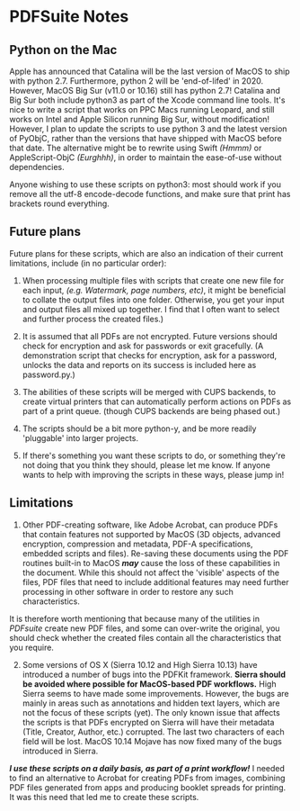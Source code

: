 # PDFSuite Notes #

## Python on the Mac ##
Apple has announced that Catalina will be the last version of MacOS to ship with python 2.7. Furthermore, python 2 will be 'end-of-lifed' in 2020. However, MacOS Big Sur (v11.0 or 10.16) still has python 2.7! Catalina and Big Sur both include python3 as part of the Xcode command line tools. It's nice to write a script that works on PPC Macs running Leopard, and still works on Intel and Apple Silicon running Big Sur, without modification! However, I plan to update the scripts to use python 3 and the latest version of PyObjC, rather than the versions that have shipped with MacOS before that date. The alternative might be to rewrite using Swift *(Hmmm)* or AppleScript-ObjC *(Eurghhh)*, in order to maintain the ease-of-use without dependencies.  

Anyone wishing to use these scripts on python3: most should work if you remove all the utf-8 encode-decode functions, and make sure that print has brackets round everything.

## Future plans ##
Future plans for these scripts, which are also an indication of their current limitations, include (in no particular order):

1. When processing multiple files with scripts that create one new file for each input, _(e.g. Watermark, page numbers, etc)_, it might be beneficial to collate the output files into one folder. Otherwise, you get your input and output files all mixed up together. I find that I often want to select and further process the created files.)

2. It is assumed that all PDFs are not encrypted. Future versions should check for encryption and ask for passwords or exit gracefully. (A demonstration script that checks for encryption, ask for a password, unlocks the data and reports on its success is included here as password.py.)

3. The abilities of these scripts will be merged with CUPS backends, to create virtual printers that can automatically perform actions on PDFs as part of a print queue. (though CUPS backends are being phased out.)

4. The scripts should be a bit more python-y, and be more readily 'pluggable' into larger projects. 
 
5. If there's something you want these scripts to do, or something they're not doing that you think they should, please let me know. If anyone wants to help with improving the scripts in these ways, please jump in!

## Limitations ##

1. Other PDF-creating software, like Adobe Acrobat, can produce PDFs that contain features not supported by MacOS (3D objects, advanced encryption, compression and metadata, PDF-A specifications, embedded scripts and files). Re-saving these documents using the PDF routines built-in to MacOS _**may**_ cause the loss of these capabilities in the document.  While this should not affect the 'visible' aspects of the files, PDF files that need to include additional features may need further processing in other software in order to restore any such characteristics.

It is therefore worth mentioning that because many of the utilities in _PDFsuite_ create new PDF files, and some can over-write the original, you should check whether the created files contain all the characteristics that you require.

2. Some versions of OS X (Sierra 10.12 and High Sierra 10.13) have introduced a number of bugs into the PDFKit framework.  **Sierra should be avoided where possible for MacOS-based PDF workflows.** High Sierra seems to have made some improvements. However, the bugs are mainly in areas such as annotations and hidden text layers, which are not the focus of these scripts (yet). The only known issue that affects the scripts is that PDFs encrypted on Sierra will have their metadata (Title, Creator, Author, etc.) corrupted. The last two characters of each field will be lost. MacOS 10.14 Mojave has now fixed many of the bugs introduced in Sierra.

***I use these scripts on a daily basis, as part of a print workflow!*** I needed to find an alternative to Acrobat for creating PDFs from images, combining PDF files generated from apps and producing booklet spreads for printing. It was this need that led me to create these scripts.


